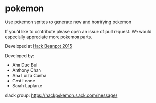 # pokemon

Use pokemon sprites to generate new and horrifying pokemon

If you'd like to contribute please open an issue of pull request. We would especially appreciate more pokemon parts.


Developed at [Hack Beanpot 2015](http://hackbeanpot.com/)

Developed by:

- Ahn Duc Bui
- Anthony Chan
- Ana Luiza Cunha
- Cosi Leone
- Sarah Laplante


slack group: https://hackpokemon.slack.com/messages

